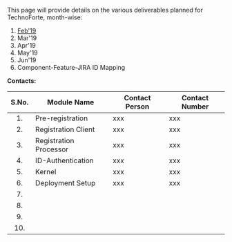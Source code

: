 This page will provide details on the various deliverables planned for TechnoForte, month-wise: 
1. [Feb'19](https://github.com/mosip/mosip/wiki/Feb'19)
2. Mar'19
3. Apr'19
4. May'19
5. Jun'19
6. Component-Feature-JIRA ID Mapping

**Contacts:**

|**S.No.**| **Module Name**| **Contact Person**|**Contact Number**|
|:------:|-----|---|---|
|1.|Pre-registration| xxx | xxx|
|2.|Registration Client| xxx | xxx |
|3.|Registration Processor| xxx | xxx |
|4.|ID-Authentication| xxx | xxx |
|5.|Kernel| xxx | xxx |
|6.|Deployment Setup|xxx|xxx|
|7.|| |
|8.|| |
|9.|| |
|10.|| |